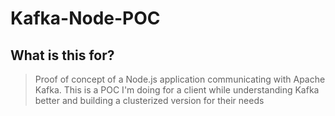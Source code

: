 # Kafka-Node-POC

## What is this for?

> Proof of concept of a Node.js application communicating with Apache Kafka. This is a POC I'm doing for a client while understanding Kafka better and building a clusterized version for their needs 
